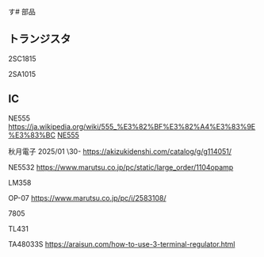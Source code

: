 す# 部品
## トランジスタ
2SC1815

2SA1015

## IC
NE555
https://ja.wikipedia.org/wiki/555_%E3%82%BF%E3%82%A4%E3%83%9E%E3%83%BC
[NE555](https://github.com/JM3IIL/AmateurRadio/NE555.md)

秋月電子 2025/01 \30-
https://akizukidenshi.com/catalog/g/g114051/


NE5532
https://www.marutsu.co.jp/pc/static/large_order/1104opamp

LM358

OP-07
https://www.marutsu.co.jp/pc/i/2583108/

7805

TL431

TA48033S
https://araisun.com/how-to-use-3-terminal-regulator.html


